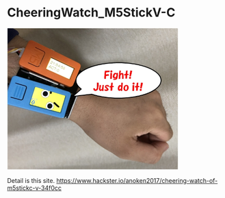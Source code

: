 # CheeringWatch_M5StickV-C

<img src="https://github.com/anoken/CheeringWatch_M5StickC-V/blob/master/img/010.jpg" width="400">

Detail is this site.
https://www.hackster.io/anoken2017/cheering-watch-of-m5stickc-v-34f0cc

